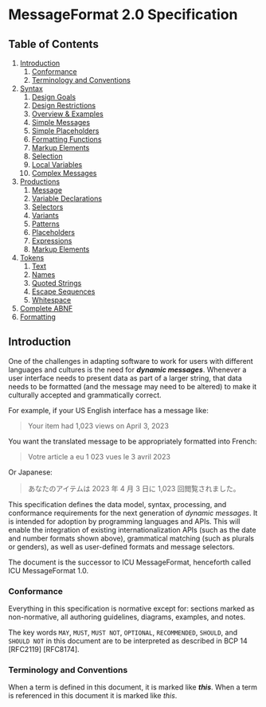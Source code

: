 # MessageFormat 2.0 Specification

## Table of Contents

1. [Introduction](#introduction)
   1. [Conformance](#conformance)
   1. [Terminology and Conventions](#terminology-and-conventions)
1. [Syntax](syntax.md)
   1. [Design Goals](syntax.md#design-goals)
   1. [Design Restrictions](syntax.md#design-restrictions)
   1. [Overview & Examples](syntax.md#overview--examples)
   1. [Simple Messages](syntax.md#simple-messages)
   1. [Simple Placeholders](syntax.md#simple-placeholders)
   1. [Formatting Functions](syntax.md#formatting-functions)
   1. [Markup Elements](syntax.md#markup-elements)
   1. [Selection](syntax.md#selection)
   1. [Local Variables](syntax.md#local-variables)
   1. [Complex Messages](syntax.md#complex-messages)
1. [Productions](syntax.md#productions)
   1. [Message](syntax.md#message)
   1. [Variable Declarations](syntax.md#variable-declarations)
   1. [Selectors](syntax.md#selectors)
   1. [Variants](syntax.md#variants)
   1. [Patterns](syntax.md#patterns)
   1. [Placeholders](syntax.md#placeholders)
   1. [Expressions](syntax.md#expressions)
   1. [Markup Elements](syntax.md#markup-elements)
1. [Tokens](syntax.md#tokens)
   1. [Text](syntax.md#text)
   1. [Names](syntax.md#names)
   1. [Quoted Strings](syntax.md#quoted-strings)
   1. [Escape Sequences](syntax.md#escape-sequences)
   1. [Whitespace](syntax.md#whitespace)
1. [Complete ABNF](syntax.md#complete-abnf)
1. [Formatting](formatting.md)

## Introduction

One of the challenges in adapting software to work for users with different languages and cultures is the need for ***dynamic messages***. Whenever a user interface needs to present data as part of a larger string, that data needs to be formatted (and the message may need to be altered) to make it culturally accepted and grammatically correct.

For example, if your US English interface has a message like:

> Your item had 1,023 views on April 3, 2023

You want the translated message to be appropriately formatted into French:

> Votre article a eu 1 023 vues le 3 avril 2023

Or Japanese:

> あなたのアイテムは 2023 年 4 月 3 日に 1,023 回閲覧されました。

This specification defines the data model, syntax, processing, and conformance requirements for the next generation of _dynamic messages_. It is intended for adoption by programming languages and APIs. This will enable the integration of existing internationalization APIs (such as the date and number formats shown above), grammatical matching (such as plurals or genders), as well as user-defined formats and message selectors.

The document is the successor to ICU MessageFormat, henceforth called ICU MessageFormat 1.0.

### Conformance

Everything in this specification is normative except for: sections marked 
as non-normative, all authoring guidelines, diagrams, examples, and notes.

The key words `MAY`, `MUST`, `MUST NOT`, `OPTIONAL`, `RECOMMENDED`, 
`SHOULD`, and `SHOULD NOT` in this document are to be interpreted as 
described in BCP 14 [RFC2119] [RFC8174]. 

### Terminology and Conventions

When a term is defined in this document, it is marked like ***this***. When
a term is referenced in this document it is marked like _this_.
